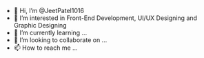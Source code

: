 - 👋 Hi, I’m @JeetPatel1016
- 👀 I’m interested in Front-End Development, UI/UX Designing and Graphic Designing
- 🌱 I’m currently learning ...
- 💞️ I’m looking to collaborate on ...
- 📫 How to reach me ...

<!---
JeetPatel1016/JeetPatel1016 is a ✨ special ✨ repository because its `README.md` (this file) appears on your GitHub profile.
You can click the Preview link to take a look at your changes.
--->
